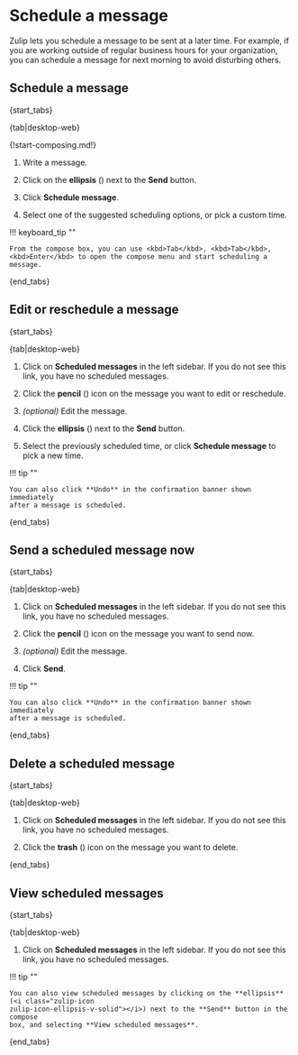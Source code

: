# Schedule a message

Zulip lets you schedule a message to be sent at a later time. For example, if
you are working outside of regular business hours for your organization, you
can schedule a message for next morning to avoid disturbing others.

## Schedule a message

{start_tabs}

{tab|desktop-web}

{!start-composing.md!}

1. Write a message.

1. Click on the **ellipsis** (<i class="zulip-icon
   zulip-icon-ellipsis-v-solid"></i>) next to the **Send** button.

1. Click **Schedule message**.

1. Select one of the suggested scheduling options, or pick a custom time.

!!! keyboard_tip ""

    From the compose box, you can use <kbd>Tab</kbd>, <kbd>Tab</kbd>,
    <kbd>Enter</kbd> to open the compose menu and start scheduling a message.

{end_tabs}

## Edit or reschedule a message

{start_tabs}

{tab|desktop-web}

1. Click on <i class="fa fa-calendar"></i> **Scheduled messages** in the left
   sidebar. If you do not see this link, you have no scheduled messages.

1. Click the **pencil** (<i class="fa fa-pencil"></i>) icon on the message you
   want to edit or reschedule.

1. *(optional)* Edit the message.

1. Click the **ellipsis** (<i class="zulip-icon
   zulip-icon-ellipsis-v-solid"></i>) next to the **Send** button.

1. Select the previously scheduled time, or click **Schedule message** to pick a
   new time.

!!! tip ""

    You can also click **Undo** in the confirmation banner shown immediately
    after a message is scheduled.

{end_tabs}

## Send a scheduled message now

{start_tabs}

{tab|desktop-web}

1. Click on <i class="fa fa-calendar"></i> **Scheduled messages** in the left
   sidebar. If you do not see this link, you have no scheduled messages.

1. Click the **pencil** (<i class="fa fa-pencil"></i>) icon on the message you
   want to send now.

1. *(optional)* Edit the message.

1. Click **Send**.

!!! tip ""

    You can also click **Undo** in the confirmation banner shown immediately
    after a message is scheduled.

{end_tabs}

## Delete a scheduled message

{start_tabs}

{tab|desktop-web}

1. Click on <i class="fa fa-calendar"></i> **Scheduled messages** in the left
   sidebar. If you do not see this link, you have no scheduled messages.

1. Click the **trash** (<i class="fa fa-trash-o"></i>) icon on the message you
   want to delete.

{end_tabs}

## View scheduled messages

{start_tabs}

{tab|desktop-web}

1. Click on <i class="fa fa-calendar"></i> **Scheduled messages** in the left sidebar.
   If you do not see this link, you have no scheduled messages.

!!! tip ""

    You can also view scheduled messages by clicking on the **ellipsis** (<i class="zulip-icon
    zulip-icon-ellipsis-v-solid"></i>) next to the **Send** button in the compose
    box, and selecting **View scheduled messages**.

{end_tabs}
